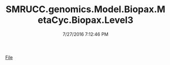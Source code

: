 ﻿---
title: SMRUCC.genomics.Model.Biopax.MetaCyc.Biopax.Level3
date: 7/27/2016 7:12:46 PM
---

[File](T-SMRUCC.genomics.Model.Biopax.MetaCyc.Biopax.Level3.File.html)
